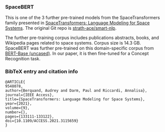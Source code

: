 ### SpaceBERT

This is one of the 3 further pre-trained models from the SpaceTransformers family presented in [SpaceTransformers: Language Modeling for Space Systems](https://ieeexplore.ieee.org/document/9548078). The original Git repo is [strath-ace/smart-nlp](https://github.com/strath-ace/smart-nlp).

The further pre-training corpus includes publications abstracts, books, and Wikipedia pages related to space systems. Corpus size is 14.3 GB. SpaceBERT was further pre-trained on this domain-specific corpus from [BERT-Base (uncased)](https://huggingface.co/bert-base-uncased). In our paper, it is then fine-tuned for a Concept Recognition task.

### BibTeX entry and citation info

```
@ARTICLE{
9548078,  
author={Berquand, Audrey and Darm, Paul and Riccardi, Annalisa},  
journal={IEEE Access},   
title={SpaceTransformers: Language Modeling for Space Systems},   
year={2021},  
volume={9},  
number={},  
pages={133111-133122},  
doi={10.1109/ACCESS.2021.3115659}
}
```